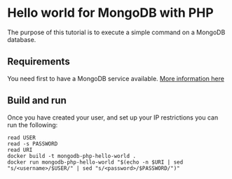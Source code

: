 # Hello world for MongoDB with PHP

The purpose of this tutorial is to execute a simple command on a MongoDB database.

## Requirements

You need first to have a MongoDB service available. [More information here](https://www.ovhcloud.com/en/public-cloud/mongodb/)

## Build and run

Once you have created your user, and set up your IP restrictions you can run the following:

```console
read USER
read -s PASSWORD
read URI
docker build -t mongodb-php-hello-world .
docker run mongodb-php-hello-world "$(echo -n $URI | sed "s/<username>/$USER/" | sed "s/<password>/$PASSWORD/")"
```
